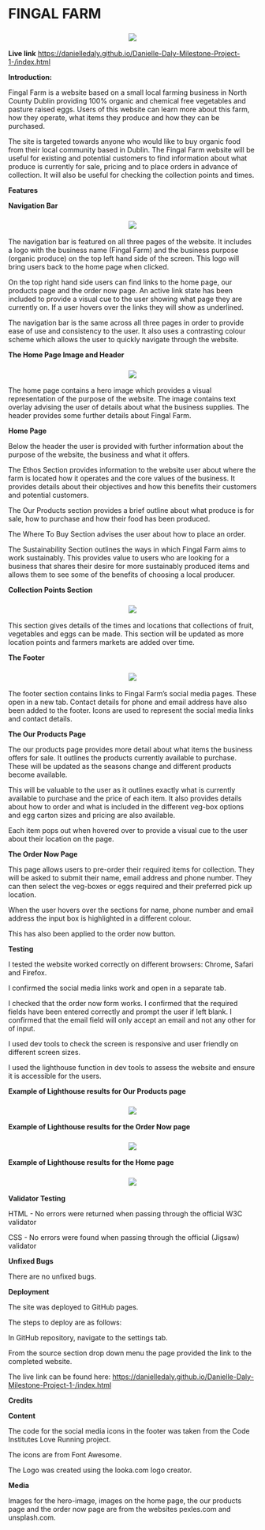 # **FINGAL FARM**


<h3 align="center"><img src="assets/images/screenshots/screenshot-responsive-home-page.png"></h3>


**Live link** https://danielledaly.github.io/Danielle-Daly-Milestone-Project-1-/index.html


**Introduction:**


Fingal Farm is a website based on a small local farming business in North County Dublin providing 100% organic and chemical free vegetables and pasture raised eggs. Users of this website can learn more about this farm, how they operate, what items they produce and how they can be purchased.

The site is targeted towards anyone who would like to buy organic food from their local community based in Dublin. The Fingal Farm website will be useful for existing and potential customers to find information about what produce is currently for sale, pricing and to place orders in advance of collection. It will also be useful for checking the collection points and times. 

**Features**


**Navigation Bar**

<h3 align="center"><img src="assets/images/screenshots/screenshot-nav-bar.png"></h3>


The navigation bar is featured on all three pages of the website. It includes a logo with the business name (Fingal Farm) and the business purpose (organic produce) on the top left hand side of the screen. This logo will bring users back to the home page when clicked.

On the top right hand side users can find links to the home page, our products page and the order now page. An active link state has been included to provide a visual cue to the user showing what page they are currently on. If a user hovers over the links they will show as underlined.

The navigation bar is the same across all three pages in order to provide ease of use and consistency to the user. It also uses a contrasting colour scheme which allows the user to quickly navigate through the website. 

**The Home Page Image and Header**



<h3 align="center"><img src="assets/images/screenshots/screenshot-hero-image.png"></h3>


The home page contains a hero image which provides a visual representation of the purpose of the website. The image contains text overlay advising the user of details about what the business supplies. The header provides some further details about Fingal Farm.


**Home Page**


Below the header the user is provided with further information about the purpose of the website, the business and what it offers. 

The Ethos Section provides information to the website user about where the farm is located how it operates and the core values of the business. It provides details about their objectives and how this benefits their customers and potential customers.

The Our Products section provides a brief outline about what produce is for sale, how to purchase and how their food has been produced.  

The Where To Buy Section advises the user about how to place an order.

The Sustainability Section outlines the ways in which Fingal Farm aims to work sustainably. This provides value to users who are looking for a business that shares their desire for more sustainably produced items and allows them to see some of the benefits of choosing a local producer.


**Collection Points Section**


<h3 align="center"><img src="assets/images/screenshots/screenshot-collection-points.png"></h3>


This section gives details of the times and locations that collections of fruit, vegetables and eggs can be made. This section will be updated as more location points and farmers markets are added over time. 


**The Footer**


<h3 align="center"><img src="assets/images/screenshots/screenshot-footer.png"></h3>


The footer section contains links to Fingal Farm’s social media pages. These open in a new tab. Contact details for phone and email address have also been added to the footer. Icons are used to represent the social media links and contact details.


**The Our Products Page**


The our products page provides more detail about what items the business offers for sale. It outlines the products currently available to purchase. These will be updated as the seasons change and different products become available. 

This will be valuable to the user as it outlines exactly what is currently available to purchase and the price of each item. It also provides details about how to order and what is included in the different veg-box options and egg carton sizes and pricing are also available.

Each item pops out when hovered over to provide a visual cue to the user about their location on the page.


**The Order Now Page**


This page allows users to pre-order their required items for collection. They will be asked to submit their name, email address and phone number. They can then select the veg-boxes or eggs required and their preferred pick up location.

When the user hovers over the sections for name, phone number and email address the input box is highlighted in a different colour. 

This has also been applied to the order now button.


**Testing**


I tested the website worked correctly on different browsers: Chrome, Safari and Firefox.

I confirmed the social media links work and open in a separate tab.

I checked that the order now form works. I confirmed that the required fields have been entered correctly and prompt the user if left blank. I confirmed that the email field will only accept an email and not any other for of input.
 
I used dev tools to check the screen is responsive and user friendly on different screen sizes.

I used the lighthouse function in dev tools to assess the website and ensure it is accessible for the  users.


**Example of Lighthouse results for Our Products page**



<h3 align="center"><img src="assets/images/screenshots/screenshot-our-products-lighthouse.png"></h3>



**Example of Lighthouse results for the Order Now page**



<h3 align="center"><img src="assets/images/screenshots/screenshot-order-now-lighthouse.png"></h3>



**Example of Lighthouse results for the Home page**



<h3 align="center"><img src="assets/images/screenshots/screenshot-home-page-lighthouse.png"></h3>



**Validator Testing**


HTML -  No errors were returned when passing through the official W3C validator

CSS - No errors were found when passing through the official (Jigsaw) validator


**Unfixed Bugs**


There are no unfixed bugs.



**Deployment**


The site was deployed to GitHub pages. 

The steps to deploy are as follows: 

In GitHub repository, navigate to the settings tab. 

From the source section drop down menu the page provided the link to the completed website.

The live link can be found here: https://danielledaly.github.io/Danielle-Daly-Milestone-Project-1-/index.html


**Credits**


**Content**

The code for the social media icons in the footer was taken from the Code Institutes Love Running project.

The icons are from Font Awesome.

The Logo was created using the looka.com logo creator. 


**Media**

Images for the hero-image, images on the home page, the our products page and the order now page are from the websites pexles.com and unsplash.com.



